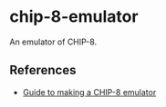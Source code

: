 # chip-8-emulator

An emulator of CHIP-8.

## References

- [Guide to making a CHIP-8 emulator](https://tobiasvl.github.io/blog/write-a-chip-8-emulator/)

